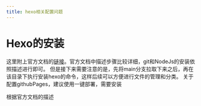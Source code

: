 ```yaml
---
title: hexo相关配置问题
---
```

# Hexo的安装

这里附上官方文档的[链接](https://hexo.io/zh-cn/docs/index.html)。官方文档中描述步骤比较详细，git和NodeJs的安装依照描述进行即可。
但是接下来需要注意的是，先将main分支拉取下来之后，再在该目录下执行安装hexo的命令，这样后续可以方便进行文件的管理和分类。
关于配置githubPages，建议使用一键部署，需要安装

根据官方文档的描述
